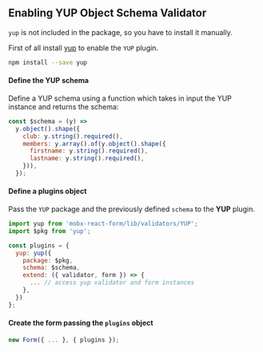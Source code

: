 ## Enabling YUP Object Schema Validator

`yup` is not included in the package, so you have to install it manually.

First of all install [yup](https://github.com/jquense/yup) to enable the `YUP` plugin.

```bash
npm install --save yup
```

#### Define the YUP schema

Define a YUP schema using a function which takes in input the YUP instance and returns the schema:

```javascript
const $schema = (y) =>
  y.object().shape({
    club: y.string().required(),
    members: y.array().of(y.object().shape({
      firstname: y.string().required(),
      lastname: y.string().required(),
    })),
  });
```

#### Define a plugins object

Pass the `YUP` package and the previously defined `schema` to the **YUP** plugin.

```javascript
import yup from 'mobx-react-form/lib/validators/YUP';
import $pkg from 'yup';

const plugins = {
  yup: yup({
    package: $pkg,
    schema: $schema,
    extend: ({ validator, form }) => {
      ... // access yup validator and form instances
    },
  })
};
```

#### Create the form passing the `plugins` object

```javascript
new Form({ ... }, { plugins });
```
